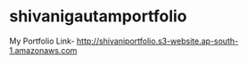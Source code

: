 # shivanigautamportfolio
My Portfolio Link- http://shivaniportfolio.s3-website.ap-south-1.amazonaws.com
